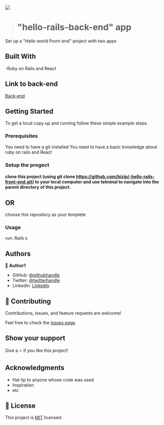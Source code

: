 
![](https://img.shields.io/badge/Microverse-blueviolet)
> # "hello-rails-back-end" app 
Set up a "Hello world Front-end" project with two apps

## Built With

-Ruby on Rails and React

## Link to back-end

[Back-end](https://github.com/bizip/-hello-rails-back-end/pull/1)

## Getting Started

To get a local copy up and running follow these simple example steps.

### Prerequisites

You need to have a git installed
You need to have a basic knowledge about ruby on rails and React

### Setup the progect

#### clone this project (using git clone https://github.com/bizip/-hello-rails-front-end.git) to your local computer and use telminal to navigate into the parent directory of this project.

## OR
choose this repository as your templete


### Usage

run: Rails s

## Authors

👤 **Author1**

- GitHub: [@githubhandle](https://github.com/bizip)
- Twitter: [@twitterhandle](https://twitter.com/BizimunguPasca9)
- LinkedIn: [LinkedIn](www.linkedin.com/in/bizimungu)

## 🤝 Contributing

Contributions, issues, and feature requests are welcome!

Feel free to check the [issues page](../../issues/).

## Show your support

Give a ⭐️ if you like this project!

## Acknowledgments

- Hat tip to anyone whose code was used
- Inspiration
- etc

## 📝 License

This project is [MIT](./MIT.md) licensed.


